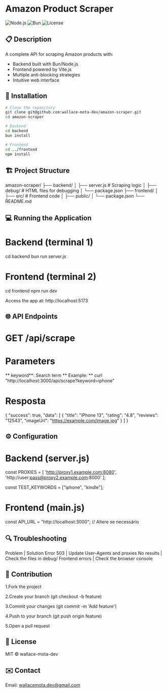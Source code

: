 # Amazon Product Scraper

![Node.js](https://img.shields.io/badge/Node.js-18%2B-green)
![Bun](https://img.shields.io/badge/Bun-1.0-blue)
![License](https://img.shields.io/badge/License-MIT-orange)

## 📋 Description

A complete API for scraping Amazon products with:

- Backend built with Bun/Node.js
- Frontend powered by Vite.js
- Multiple anti-blocking strategies
- Intuitive web interface

## 🚀 Installation

```bash
# Clone the repository
git clone git@github.com:wallace-mota-dev/amazon-scraper.git
cd amazon-scraper

# Backend
cd backend
bun install

# Frontend
cd ../frontend
npm install
```

## 🏗️ Project Structure

amazon-scraper/
├── backend/
│ ├── server.js # Scraping logic
│ ├── debug/ # HTML files for debugging
│ └── package.json
├── frontend/
│ ├── src/ # Frontend code
│ ├── public/
│ └── package.json
└── README.md

## 💻 Running the Application

# Backend (terminal 1)

cd backend
bun run server.js

# Frontend (terminal 2)

cd frontend
npm run dev

Access the app at: http://localhost:5173

## 🌐 API Endpoints

# GET /api/scrape

# Parameters

** keyword**: Search term
** Example: **
curl "http://localhost:3000/api/scrape?keyword=iphone"

# Resposta

{
"success": true,
"data": [
{
"title": "iPhone 13",
"rating": "4.8",
"reviews": "12543",
"imageUrl": "https://example.com/image.jpg"
}
]
}

## ⚙️ Configuration

# Backend (server.js)

const PROXIES = [
'http://proxy1.example.com:8080',
'http://user:pass@proxy2.example.com:8000'
];

const TEST_KEYWORDS = ["iphone", "kindle"];

# Frontend (main.js)

const API_URL = "http://localhost:3000"; // Altere se necessário

## 🔍 Troubleshooting

Problem | Solution
Error 503 | Update User-Agents and proxies
No results | Check the files in debug/
Frontend errors | Check the browser console

## 🤝 Contribution

1.Fork the project

2.Create your branch (git checkout -b feature)

3.Commit your changes (git commit -m 'Add feature')

4.Push to your branch (git push origin feature)

5.Open a pull request

## 📄 License

MIT © wallace-mota-dev

## ✉️ Contact

Email: wallacemota.dev@gmail.com
